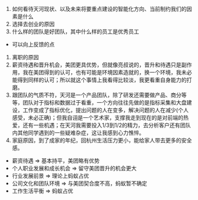 1. 如何看待天河现状、以及未来将要重点建设的智能化方向、当前制约我们的因素是什么
2. 选择去创业的原因
3. 什么样的团队是好团队，其中什么样的员工是优秀员工

- 可以向上反馈的点
1. 离职的原因
  1. 薪资待遇和晋升机会，美团更具优势，但就像亮叔说的，晋升和待遇只是副作用，我在美团得到的认可，也有可能是环境因素造就的，换一个环境，我未必能得到同样的认可；所以就这个事情上我看得比较淡，我更看重自身能力的打磨。
  2. 跟团队的气质不符，天河是一个产品团队，除了研发还需要做产品、商分等等，团队对于指标和数据过于看重，一个方向往往先做的是指标采集和大盘建设，工作变成了指标优化，提出问题的人在变多，解决问题的人在减少(个人感受，未必正确)；但我自诩是一个艺术家，支撑我走到现在的是对前端的热爱，还有一些机遇；在天河我需要投入1/3到1/2的精力，去分析客户还有团队内其他同学遇到的一些疑难杂症，这让我感到心力憔悴。
  3. 家庭原因，到了成家的年纪，回杭州生活压力更小，能给家人带去更多的安全感。

- 薪资待遇 => 基本持平，美团略有优势
- 个人职业发展和成长机会 => 留守美团晋升的机会更大
- 行业发展前景 => 理论上蚂蚁占优
- 公司文化和团队环境 => 与美团契合度不高，蚂蚁暂不确定
- 工作生活平衡 => 蚂蚁占优
